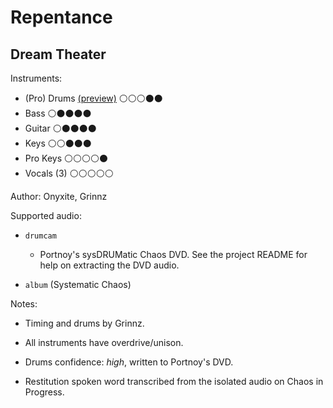 # Repentance

## Dream Theater

Instruments:

  * (Pro) Drums [(preview)](http://pages.cs.wisc.edu/~tolly/customs/?title=repentance&artist=dream-theater) ⚪️⚪️⚪️⚫️⚫️
  * Bass ⚪️⚫️⚫️⚫️⚫️
  * Guitar ⚪️⚫️⚫️⚫️⚫️
  * Keys ⚪️⚪️⚫️⚫️⚫️
  * Pro Keys ⚪️⚪️⚪️⚪️⚫️
  * Vocals (3) ⚪️⚪️⚪️⚪️⚪️

Author: Onyxite, Grinnz

Supported audio:

  * `drumcam`

    * Portnoy's sysDRUMatic Chaos DVD. See the project README for help on extracting the DVD audio.

  * `album` (Systematic Chaos)

Notes:

  * Timing and drums by Grinnz.

  * All instruments have overdrive/unison.

  * Drums confidence: *high*, written to Portnoy's DVD.

  * Restitution spoken word transcribed from the isolated audio on Chaos in Progress.

